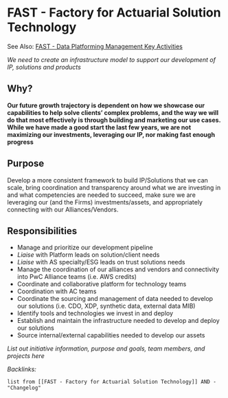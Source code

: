 # FAST - Factory for Actuarial Solution Technology

See Also: [FAST - Data Platforming Management Key Activities](FAST%20-%20Data%20Platforming%20Management%20Key%20Activities.md)

*We need to create an infrastructure model to support our development of IP, solutions and products*

## Why?

**Our future growth trajectory is dependent on how we showcase our capabilities to help solve clients’ complex problems, and the way we will do that most effectively is through building and marketing our use cases. While we have made a good start the last few years, we are not maximizing our investments, leveraging our IP, nor making fast enough progress**

## Purpose

Develop a more consistent framework to build IP/Solutions that we can scale, bring coordination and transparency around what we are investing in and what competencies are needed to succeed, make sure we are leveraging our (and the Firms) investments/assets, and appropriately connecting with our Alliances/Vendors.

## Responsibilities

* Manage and prioritize our development pipeline
* *Liaise* with Platform leads on solution/client needs
* *Liaise* with AS specialty/ESG leads on trust solutions needs
* Manage the coordination of our alliances and vendors and connectivity into PwC Alliance teams (i.e. AWS credits)
* Coordinate and collaborative platform for technology teams
* Coordination with AC teams
* Coordinate the sourcing and management of data needed to develop our solutions (i.e. CDO, XDP, synthetic data, external data MIB)
* Identify tools and technologies we invest in and deploy
* Establish and maintain the infrastructure needed to develop and deploy our solutions
* Source internal/external capabilities needed to develop our assets

*List out initiative information, purpose and goals, team members, and projects here*

*Backlinks:*

````dataview
list from [[FAST - Factory for Actuarial Solution Technology]] AND -"Changelog"
````
